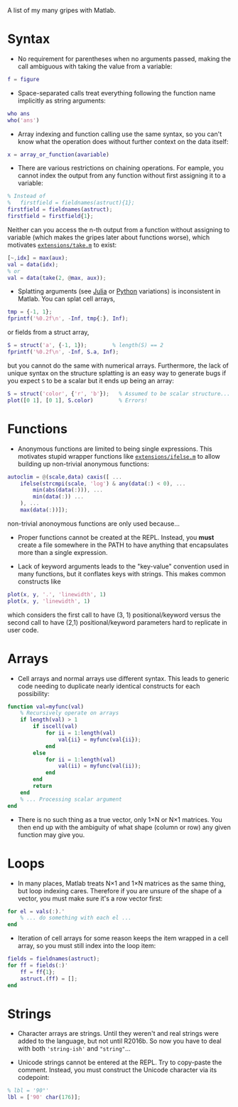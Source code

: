 A list of my many gripes with Matlab.

# Syntax

- No requirement for parentheses when no arguments passed, making the call
ambiguous with taking the value from a variable:

```matlab
f = figure
```

- Space-separated calls treat everything following the function name
implicitly as string arguments:

```matlab
who ans
who('ans')
```

- Array indexing and function calling use the same syntax, so you can't know
what the operation does without further context on the data itself:

```matlab
x = array_or_function(avariable)
```

- There are various restrictions on chaining operations. For eample, you cannot
index the output from any function without first assigning it to a variable:

```matlab
% Instead of
%   firstfield = fieldnames(astruct){1};
firstfield = fieldnames(astruct);
firstfield = firstfield{1};
```

Neither can you access the n-th output from a function without assigning to
variable (which makes the gripes later about functions worse), which motivates
[`extensions/take.m`](extensions/take.m) to exist:

```matlab
[~,idx] = max(aux);
val = data(idx);
% or
val = data(take(2, @max, aux));
```

* Splatting arguments (see [Julia](https://docs.julialang.org/en/v1/base/base/#...)
or [Python](https://www.python.org/dev/peps/pep-0448/) variations) is
inconsistent in Matlab. You can splat cell arrays,

```matlab
tmp = {-1, 1};
fprintf('%0.2f\n', -Inf, tmp{:}, Inf);
```

or fields from a struct array,

```matlab
S = struct('a', {-1, 1});        % length(S) == 2
fprintf('%0.2f\n', -Inf, S.a, Inf);
```

but you cannot do the same with numerical arrays. Furthermore, the lack of
unique syntax on the structure splatting is an easy way to generate bugs if
you expect `S` to be a scalar but it ends up being an array:

```matlab
S = struct('color', {'r', 'b'});   % Assumed to be scalar structure...
plot([0 1], [0 1], S.color)        % Errors!
```

# Functions

- Anonymous functions are limited to being single expressions. This motivates
stupid wrapper functions like [`extensions/ifelse.m`](extensions/ifelse.m) to
allow building up non-trivial anonymous functions:

```matlab
autoclim = @(scale,data) caxis([ ...
    ifelse(strcmpi(scale, 'log') & any(data(:) < 0), ...
        min(abs(data(:))), ...
        min(data(:)) ...
    ), ...
    max(data(:))]);
```

non-trivial anonoymous functions are only used because...

- Proper functions cannot be created at the REPL. Instead, you **must** create
a file somewhere in the PATH to have anything that encapsulates more than a
single expression.

- Lack of keyword arguments leads to the "key-value" convention used in many
functions, but it conflates keys with strings. This makes common constructs
like

```matlab
plot(x, y, '.', 'linewidth', 1)
plot(x, y, 'linewidth', 1)
```

which considers the first call to have (3, 1) positional/keyword versus the
second call to have (2,1) positional/keyword parameters hard to replicate
in user code.

# Arrays

- Cell arrays and normal arrays use different syntax. This leads to generic
code needing to duplicate nearly identical constructs for each possibility:

```matlab
function val=myfunc(val)
    % Recursively operate on arrays
    if length(val) > 1
        if iscell(val)
            for ii = 1:length(val)
                val{ii} = myfunc(val{ii});
            end
        else
            for ii = 1:length(val)
                val(ii) = myfunc(val(ii));
            end
        end
        return
    end
    % ... Processing scalar argument
end
```

- There is no such thing as a true vector, only 1×N or N×1 matrices. You
then end up with the ambiguity of what shape (column or row) any given
function may give you.

# Loops

- In many places, Matlab treats N×1 and 1×N matrices as the same thing, but
loop indexing cares. Therefore if you are unsure of the shape of a vector,
you must make sure it's a row vector first:

```matlab
for el = vals(:).'
    % ... do something with each el ...
end
```

- Iteration of cell arrays for some reason keeps the item wrapped in a cell
array, so you must still index into the loop item:

```matlab
fields = fieldnames(astruct);
for ff = fields(:)'
    ff = ff{1};
    astruct.(ff) = [];
end
```

# Strings

- Character arrays are strings. Until they weren't and real strings were
added to the language, but not until R2016b. So now you have to deal with
both `'string-ish'` and `"string"`...

- Unicode strings cannot be entered at the REPL. Try to copy-paste the
comment. Instead, you must construct the Unicode character via its
codepoint:

```matlab
% lbl = '90°'
lbl = ['90' char(176)];
```
